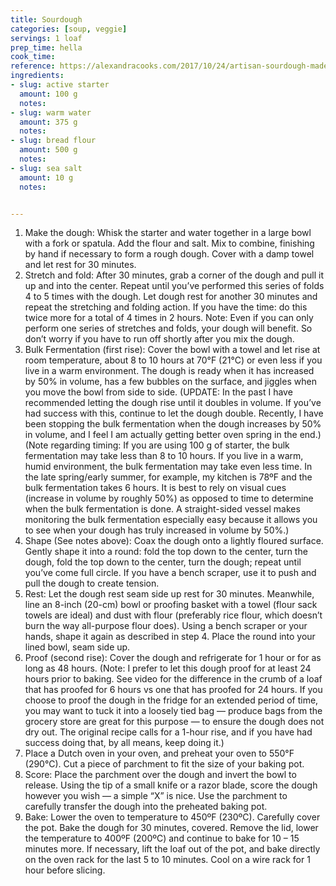 ```yaml
---
title: Sourdough
categories: [soup, veggie]
servings: 1 loaf
prep_time: hella
cook_time:
reference: https://alexandracooks.com/2017/10/24/artisan-sourdough-made-simple-sourdough-bread-demystified-a-beginners-guide-to-sourdough-baking/
ingredients:
- slug: active starter
  amount: 100 g
  notes:
- slug: warm water
  amount: 375 g
  notes:
- slug: bread flour
  amount: 500 g
  notes:
- slug: sea salt
  amount: 10 g
  notes:


---
```



1. Make the dough: Whisk the starter and water together in a large bowl with a fork or spatula. Add the flour and salt. Mix to combine, finishing by hand if necessary to form a rough dough. Cover with a damp towel and let rest for 30 minutes.
2. Stretch and fold: After 30 minutes, grab a corner of the dough and pull it up and into the center. Repeat until you’ve performed this series of folds 4 to 5 times with the dough. Let dough rest for another 30 minutes and repeat the stretching and folding action. If you have the time: do this twice more for a total of 4 times in 2 hours. Note: Even if you can only perform one series of stretches and folds, your dough will benefit. So don’t worry if you have to run off shortly after you mix the dough.
3. Bulk Fermentation (first rise): Cover the bowl with a towel and let rise at room temperature, about 8 to 10 hours at 70°F (21°C) or even less if you live in a warm environment. The dough is ready when it has increased by 50% in volume, has a few bubbles on the surface, and jiggles when you move the bowl from side to side. (UPDATE: In the past I have recommended letting the dough rise until it doubles in volume. If you’ve had success with this, continue to let the dough double. Recently, I have been stopping the bulk fermentation when the dough increases by 50% in volume, and I feel I am actually getting better oven spring in the end.) (Note regarding timing: If you are using 100 g of starter, the bulk fermentation may take less than 8 to 10 hours. If you live in a warm, humid environment, the bulk fermentation may take even less time. In the late spring/early summer, for example, my kitchen is 78ºF and the bulk fermentation takes 6 hours. It is best to rely on visual cues (increase in volume by roughly 50%) as opposed to time to determine when the bulk fermentation is done. A straight-sided vessel makes monitoring the bulk fermentation especially easy because it allows you to see when your dough has truly increased in volume by 50%.)
4. Shape (See notes above): Coax the dough onto a lightly floured surface. Gently shape it into a round: fold the top down to the center, turn the dough, fold the top down to the center, turn the dough; repeat until you’ve come full circle. If you have a bench scraper, use it to push and pull the dough to create tension.
5. Rest: Let the dough rest seam side up rest for 30 minutes. Meanwhile, line an 8-inch (20-cm) bowl or proofing basket with a towel (flour sack towels are ideal) and dust with flour (preferably rice flour, which doesn’t burn the way all-purpose flour does). Using a bench scraper or your hands, shape it again as described in step 4. Place the round into your lined bowl, seam side up.
6. Proof (second rise): Cover the dough and refrigerate for 1 hour or for as long as 48 hours. (Note: I prefer to let this dough proof for at least 24 hours prior to baking. See video for the difference in the crumb of a loaf that has proofed for 6 hours vs one that has proofed for 24 hours. If you choose to proof the dough in the fridge for an extended period of time, you may want to tuck it into a loosely tied bag — produce bags from the grocery store are great for this purpose — to ensure the dough does not dry out. The original recipe calls for a 1-hour rise, and if you have had success doing that, by all means, keep doing it.)
7. Place a Dutch oven in your oven, and preheat your oven to 550°F (290°C). Cut a piece of parchment to fit the size of your baking pot.
8. Score: Place the parchment over the dough and invert the bowl to release. Using the tip of a small knife or a razor blade, score the dough however you wish — a simple “X” is nice. Use the parchment to carefully transfer the dough into the preheated baking pot.
9. Bake: Lower the oven to temperature to 450ºF (230ºC). Carefully cover the pot. Bake the dough for 30 minutes, covered. Remove the lid, lower the temperature to 400ºF (200ºC) and continue to bake for 10 – 15 minutes more. If necessary, lift the loaf out of the pot, and bake directly on the oven rack for the last 5 to 10 minutes. Cool on a wire rack for 1 hour before slicing.